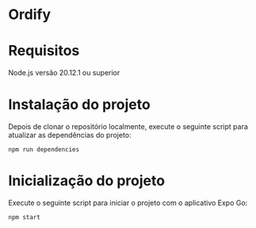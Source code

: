 # Ordify

# Requisitos

Node.js versão 20.12.1 ou superior

# Instalação do projeto

Depois de clonar o repositório localmente, execute o seguinte script para atualizar as dependências do projeto:

```
npm run dependencies
```

# Inicialização do projeto

Execute o seguinte script para iniciar o projeto com o aplicativo Expo Go:

```
npm start
```
